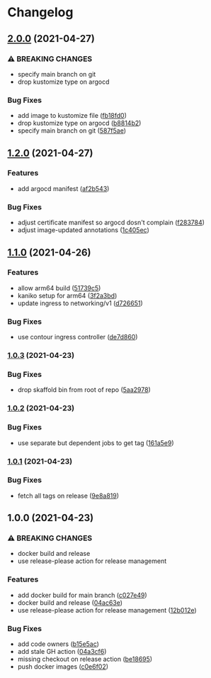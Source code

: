 # Changelog

## [2.0.0](https://www.github.com/shipperizer/furry-train/compare/v1.2.0...v2.0.0) (2021-04-27)


### ⚠ BREAKING CHANGES

* specify main branch on git
* drop kustomize type on argocd

### Bug Fixes

* add image to kustomize file ([fb18fd0](https://www.github.com/shipperizer/furry-train/commit/fb18fd0e0638685d98ae8b1f8e24d976dee8d299))
* drop kustomize type on argocd ([b8814b2](https://www.github.com/shipperizer/furry-train/commit/b8814b29e53983198797a8a25b0d1dd7289c3b88))
* specify main branch on git ([587f5ae](https://www.github.com/shipperizer/furry-train/commit/587f5ae24e8aa993277116c5e456713c637d05f0))

## [1.2.0](https://www.github.com/shipperizer/furry-train/compare/v1.1.0...v1.2.0) (2021-04-27)


### Features

* add argocd manifest ([af2b543](https://www.github.com/shipperizer/furry-train/commit/af2b543f473eee3c285b781be641cd46bbaa6e48))


### Bug Fixes

* adjust certificate manifest so argocd dosn't complain ([f283784](https://www.github.com/shipperizer/furry-train/commit/f283784b65cbf90a559d15d7d7c76b3a5bf9f06a))
* adjust image-updated annotations ([1c405ec](https://www.github.com/shipperizer/furry-train/commit/1c405ec297d6b14a447f0a183e1456e4ca1e475a))

## [1.1.0](https://www.github.com/shipperizer/furry-train/compare/v1.0.3...v1.1.0) (2021-04-26)


### Features

* allow arm64 build ([51739c5](https://www.github.com/shipperizer/furry-train/commit/51739c5a0976f3a547409d4d9dda074dd85380bb))
* kaniko setup for arm64 ([3f2a3bd](https://www.github.com/shipperizer/furry-train/commit/3f2a3bd3a7e5aefea1839cf13dc7804879e8b93b))
* update ingress to networking/v1 ([d726651](https://www.github.com/shipperizer/furry-train/commit/d726651f9604ef7c5f3c311ebb3471b7f47bb3f0))


### Bug Fixes

* use contour ingress controller ([de7d860](https://www.github.com/shipperizer/furry-train/commit/de7d860b5d9da931c7c3541086f35813b9936859))

### [1.0.3](https://www.github.com/shipperizer/furry-train/compare/v1.0.2...v1.0.3) (2021-04-23)


### Bug Fixes

* drop skaffold bin from root of repo ([5aa2978](https://www.github.com/shipperizer/furry-train/commit/5aa29782403227119176e8d76d1ac8a0e7a994b2))

### [1.0.2](https://www.github.com/shipperizer/furry-train/compare/v1.0.1...v1.0.2) (2021-04-23)


### Bug Fixes

* use separate but dependent jobs to get tag ([161a5e9](https://www.github.com/shipperizer/furry-train/commit/161a5e98a16ff675aee9baff54767116882c0541))

### [1.0.1](https://www.github.com/shipperizer/furry-train/compare/v1.0.0...v1.0.1) (2021-04-23)


### Bug Fixes

* fetch all tags on release ([9e8a819](https://www.github.com/shipperizer/furry-train/commit/9e8a8191575954616c1c36e1964f68947c774390))

## 1.0.0 (2021-04-23)


### ⚠ BREAKING CHANGES

* docker build and release
* use release-please action for release management

### Features

* add docker build for main branch ([c027e49](https://www.github.com/shipperizer/furry-train/commit/c027e492a90c3880f355225542b1d01e49930383))
* docker build and release ([04ac63e](https://www.github.com/shipperizer/furry-train/commit/04ac63ee2158bb00a2582598a410ed5924c84daf))
* use release-please action for release management ([12b012e](https://www.github.com/shipperizer/furry-train/commit/12b012e590d27ccd36725c96d8f7a4a38efed9ed))


### Bug Fixes

* add code owners ([b15e5ac](https://www.github.com/shipperizer/furry-train/commit/b15e5ac9a95a9f4d8c4663d8d42622dcc9a43d1d))
* add stale GH action ([04a3cf6](https://www.github.com/shipperizer/furry-train/commit/04a3cf60ef2e4a3afbe5b4bac4fd1ef7026c08cd))
* missing checkout on release action ([be18695](https://www.github.com/shipperizer/furry-train/commit/be18695e5b489fd5f87202c645f581827770c6f9))
* push docker images ([c0e6f02](https://www.github.com/shipperizer/furry-train/commit/c0e6f02a1712afbddc4ceea107015e3146f2aef6))
